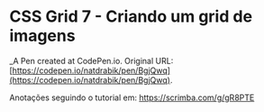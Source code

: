 # CSS Grid 7 - Criando um grid  de imagens
 _A Pen created at CodePen.io. Original URL: [https://codepen.io/natdrabik/pen/BgjQwq](https://codepen.io/natdrabik/pen/BgjQwq).

 Anotações seguindo  o tutorial em: https://scrimba.com/g/gR8PTE